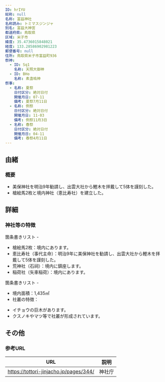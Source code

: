 ```yaml
---
ID: hrIYU
総称: null
名称: 富益神社
名称読み: トミマスジンジャ
別名: 富益大神宮
都道府県: 鳥取県
区域: 米子市
緯度: 35.4736015848021
経度: 133.28586902981223
郵便番号: null
住所: 鳥取県米子市富益町936
祭神:
  - ID: Sq1
    名称: 天照大御神
  - ID: BHo
    名称: 素盞嗚神
祭事:
  - 名称: 夏祭
    日付区分: 絶対日付
    開催月日: 07-11
    備考: 夏祭7月11日
  - 名称: 例祭
    日付区分: 絶対日付
    開催月日: 11-03
    備考: 例祭11月3日
  - 名称: 春祭
    日付区分: 絶対日付
    開催月日: 04-11
    備考: 春祭4月11日
---
```


## 由緒

### 概要

- 美保神社を明治9年勧請し、出雲大社から鰹木を拝戴して5体を謹刻した。
- 槍絵馬2枚と境内神社（恵比寿社）を建立した。

## 詳細

### 神社等の特徴

箇条書きリスト -

- 槍絵馬2枚：境内にあります。
- 恵比寿社（事代主命）：明治9年に美保神社を勧請し、出雲大社から鰹木を拝戴して5体を謹刻した。
- 荒神社（石祠）：境内に鎮座します。
- 稲荷社（矢車稲荷）：境内にあります。

箇条書きリスト -

- 境内面積：1,435㎡
- 社叢の特徴：

* イチョウの巨木があります。
* クスノキやマツ等で社叢が形成されています。

## その他

### 参考URL

| URL                                    | 説明   |
| -------------------------------------- | ------ |
| https://tottori-jinjacho.jp/pages/344/ | 神社庁 |
